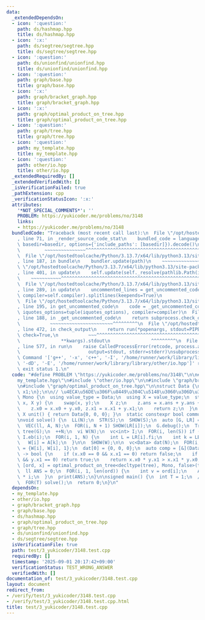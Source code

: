 ```yaml
---
data:
  _extendedDependsOn:
  - icon: ':question:'
    path: ds/hashmap.hpp
    title: ds/hashmap.hpp
  - icon: ':x:'
    path: ds/segtree/segtree.hpp
    title: ds/segtree/segtree.hpp
  - icon: ':question:'
    path: ds/unionfind/unionfind.hpp
    title: ds/unionfind/unionfind.hpp
  - icon: ':question:'
    path: graph/base.hpp
    title: graph/base.hpp
  - icon: ':x:'
    path: graph/bracket_graph.hpp
    title: graph/bracket_graph.hpp
  - icon: ':x:'
    path: graph/optimal_product_on_tree.hpp
    title: graph/optimal_product_on_tree.hpp
  - icon: ':question:'
    path: graph/tree.hpp
    title: graph/tree.hpp
  - icon: ':question:'
    path: my_template.hpp
    title: my_template.hpp
  - icon: ':question:'
    path: other/io.hpp
    title: other/io.hpp
  _extendedRequiredBy: []
  _extendedVerifiedWith: []
  _isVerificationFailed: true
  _pathExtension: cpp
  _verificationStatusIcon: ':x:'
  attributes:
    '*NOT_SPECIAL_COMMENTS*': ''
    PROBLEM: https://yukicoder.me/problems/no/3148
    links:
    - https://yukicoder.me/problems/no/3148
  bundledCode: "Traceback (most recent call last):\n  File \"/opt/hostedtoolcache/Python/3.13.7/x64/lib/python3.13/site-packages/onlinejudge_verify/documentation/build.py\"\
    , line 71, in _render_source_code_stat\n    bundled_code = language.bundle(stat.path,\
    \ basedir=basedir, options={'include_paths': [basedir]}).decode()\n          \
    \         ~~~~~~~~~~~~~~~^^^^^^^^^^^^^^^^^^^^^^^^^^^^^^^^^^^^^^^^^^^^^^^^^^^^^^^^^^^^^^^^^^\n\
    \  File \"/opt/hostedtoolcache/Python/3.13.7/x64/lib/python3.13/site-packages/onlinejudge_verify/languages/cplusplus.py\"\
    , line 187, in bundle\n    bundler.update(path)\n    ~~~~~~~~~~~~~~^^^^^^\n  File\
    \ \"/opt/hostedtoolcache/Python/3.13.7/x64/lib/python3.13/site-packages/onlinejudge_verify/languages/cplusplus_bundle.py\"\
    , line 401, in update\n    self.update(self._resolve(pathlib.Path(included), included_from=path))\n\
    \    ~~~~~~~~~~~^^^^^^^^^^^^^^^^^^^^^^^^^^^^^^^^^^^^^^^^^^^^^^^^^^^^^^^^^^^\n\
    \  File \"/opt/hostedtoolcache/Python/3.13.7/x64/lib/python3.13/site-packages/onlinejudge_verify/languages/cplusplus_bundle.py\"\
    , line 289, in update\n    uncommented_lines = get_uncommented_code(path, iquotes=self.iquotes,\
    \ compiler=self.compiler).splitlines(keepends=True)\n                        ~~~~~~~~~~~~~~~~~~~~^^^^^^^^^^^^^^^^^^^^^^^^^^^^^^^^^^^^^^^^^^^^^^^^^^^^\n\
    \  File \"/opt/hostedtoolcache/Python/3.13.7/x64/lib/python3.13/site-packages/onlinejudge_verify/languages/cplusplus_bundle.py\"\
    , line 195, in get_uncommented_code\n    code = _get_uncommented_code(path.resolve(),\
    \ iquotes_options=tuple(iquotes_options), compiler=compiler)\n  File \"/opt/hostedtoolcache/Python/3.13.7/x64/lib/python3.13/site-packages/onlinejudge_verify/languages/cplusplus_bundle.py\"\
    , line 188, in _get_uncommented_code\n    return subprocess.check_output(command)\n\
    \           ~~~~~~~~~~~~~~~~~~~~~~~^^^^^^^^^\n  File \"/opt/hostedtoolcache/Python/3.13.7/x64/lib/python3.13/subprocess.py\"\
    , line 472, in check_output\n    return run(*popenargs, stdout=PIPE, timeout=timeout,\
    \ check=True,\n           ~~~^^^^^^^^^^^^^^^^^^^^^^^^^^^^^^^^^^^^^^^^^^^^^^^^^^^^^^\n\
    \               **kwargs).stdout\n               ^^^^^^^^^\n  File \"/opt/hostedtoolcache/Python/3.13.7/x64/lib/python3.13/subprocess.py\"\
    , line 577, in run\n    raise CalledProcessError(retcode, process.args,\n    \
    \                         output=stdout, stderr=stderr)\nsubprocess.CalledProcessError:\
    \ Command '['g++', '-x', 'c++', '-I', '/home/runner/work/library/library', '-fpreprocessed',\
    \ '-dD', '-E', '/home/runner/work/library/library/other/io.hpp']' returned non-zero\
    \ exit status 1.\n"
  code: "#define PROBLEM \"https://yukicoder.me/problems/no/3148\"\n\n#include \"\
    my_template.hpp\"\n#include \"other/io.hpp\"\n\n#include \"graph/bracket_graph.hpp\"\
    \n#include \"graph/optimal_product_on_tree.hpp\"\n\nstruct Data {\n  ll ans, x0,\
    \ x1;\n};\n\n// \u4ECA\u56DE\u306F\u8449\u304C\u5148\u3060\u306D\u30FC\nstruct\
    \ Mono {\n  using value_type = Data;\n  using X = value_type;\n  static X op(X\
    \ x, X y) {\n    swap(x, y);\n    X z;\n    z.ans = x.ans + y.ans + x.x1 * y.x0;\n\
    \    z.x0 = x.x0 + y.x0, z.x1 = x.x1 + y.x1;\n    return z;\n  }\n  static constexpr\
    \ X unit() { return Data{0, 0, 0}; }\n  static constexpr bool commute = 0;\n};\n\
    \nvoid solve() {\n  LL(N);\n  STR(S);\n  SHOW(S);\n  auto [G, LR] = bracket_graph(S);\n\
    \  VEC(ll, A, N);\n  FOR(i, N + 1) SHOW(LR[i]);\n  G.debug();\n  Tree<decltype(G)>\
    \ tree(G);\n  ++N;\n  vi W(N);\n  vc<int> I;\n  FOR(i, len(S)) if (S[i] == '(')\
    \ I.eb(i);\n  FOR(i, 1, N) {\n    int L = LR[i].fi;\n    int k = LB(I, L);\n \
    \   W[i] = A[k];\n  }\n\n  SHOW(W);\n\n  vc<Data> dat(N);\n  FOR(i, N) dat[i]\
    \ = {W[i], W[i], 1};\n  dat[0] = {0, 0, 0};\n  auto comp = [&](Data x, Data y)\
    \ -> bool {\n    if (x.x0 == 0 && x.x1 == 0) return false;\n    if (y.x0 == 0\
    \ && y.x1 == 0) return true;\n    return x.x0 * y.x1 > x.x1 * y.x0;\n  };\n  auto\
    \ [ord, x] = optimal_product_on_tree<decltype(tree), Mono, false>(tree, dat, comp);\n\
    \  ll ANS = 0;\n  FOR(i, 1, len(ord)) {\n    int v = ord[i];\n    ANS += W[v]\
    \ * i;\n  }\n  print(ANS);\n}\n\nsigned main() {\n  int T = 1;\n  // INT(T);\n\
    \  FOR(T) solve();\n  return 0;\n}\n"
  dependsOn:
  - my_template.hpp
  - other/io.hpp
  - graph/bracket_graph.hpp
  - graph/base.hpp
  - ds/hashmap.hpp
  - graph/optimal_product_on_tree.hpp
  - graph/tree.hpp
  - ds/unionfind/unionfind.hpp
  - ds/segtree/segtree.hpp
  isVerificationFile: true
  path: test/3_yukicoder/3148.test.cpp
  requiredBy: []
  timestamp: '2025-09-01 20:17:42+09:00'
  verificationStatus: TEST_WRONG_ANSWER
  verifiedWith: []
documentation_of: test/3_yukicoder/3148.test.cpp
layout: document
redirect_from:
- /verify/test/3_yukicoder/3148.test.cpp
- /verify/test/3_yukicoder/3148.test.cpp.html
title: test/3_yukicoder/3148.test.cpp
---
```

